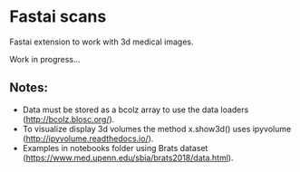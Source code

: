 # Fastai scans
Fastai extension to work with 3d medical images.

Work in progress...

## Notes:
- Data must be stored as a bcolz array to use the data loaders (http://bcolz.blosc.org/).
- To visualize display 3d volumes the method x.show3d() uses ipyvolume (http://ipyvolume.readthedocs.io/).
- Examples in notebooks folder using Brats dataset (https://www.med.upenn.edu/sbia/brats2018/data.html).
